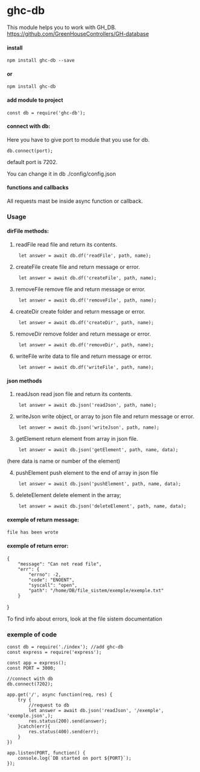 # ghc-db

This module helps you to work with GH_DB. https://github.com/GreenHouseControllers/GH-database

#### install
    npm install ghc-db --save
#### or
    npm install ghc-db 

#### add module to project
    const db = require('ghc-db');
    
#### connect with db:
Here you have to give port to module that you use for db.

    db.connect(port);   

default port is 7202.

You can change it in db  ./config/config.json

#### functions and callbacks
All requests mast be inside async function or callback. 

### Usage
#### dirFile methods:
1. readFile 
read file and return its contents.

        let answer = await db.df('readFile', path, name);
        
2. createFile
create file and return message or error.

        let answer = await db.df('createFile', path, name);

3. removeFile 
remove file and return message or error.

        let answer = await db.df('removeFile', path, name);

4. createDir 
create folder and return message or error.

        let answer = await db.df('createDir', path, name);

5. removeDir 
remove folder and return message or error.

        let answer = await db.df('removeDir', path, name);

6. writeFile 
write data to file and return message or error. 

        let answer = await db.df('writeFile', path, name);
        
#### json methods

1. readJson
read json file and return its contents.

        let answer = await db.json('readJson', path, name);

2. writeJson
write object, or array to json file and return message or error. 

        let answer = await db.json('writeJson', path, name);

        
3. getElement
return element from array in json file.

        let answer = await db.json('getElement', path, name, data);
        
(here data is name or number of the element)

4. pushElement
push element to the end of array in json file

        let answer = await db.json('pushElement', path, name, data);

5. deleteElement
delete element in the array;
    
        let answer = await db.json('deleteElement', path, name, data);

#### exemple of return message:
    file has been wrote
    
#### exemple of return error:
    {
        "message": "Can not read file",
        "err": {
            "errno": -2,
            "code": "ENOENT",
            "syscall": "open",
            "path": "/home/DB/file_sistem/exemple/exemple.txt"
        }
}

To find info about errors, look at the file sistem documentation

### exemple of code

    const db = require('./index'); //add ghc-db
    const express = require('express');
    
    const app = express();
    const PORT = 3000;
    
    //connect with db
    db.connect(7202);
    
    app.get('/', async function(req, res) {
        try {
            //request to db
            let answer = await db.json('readJson', '/exemple', 'exemple.json',);
            res.status(200).send(answer);
        }catch(err){
            res.status(400).send(err);
        }
    })
    
    app.listen(PORT, function() {
        console.log(`DB started on port ${PORT}`);
    });
